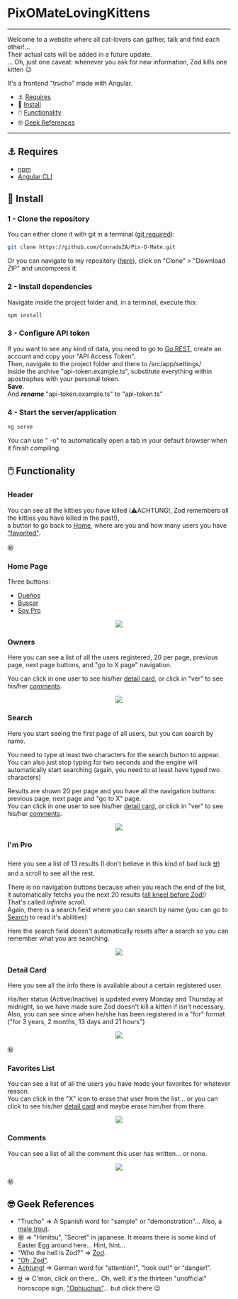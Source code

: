 # PixOMateLovingKittens

---
Welcome to a website where all cat-lovers can gather, talk and find each other!...<br>
Their actual cats will be added in a future update.<br>
... Oh, just one caveat: whenever you ask for new information, Zod kills one kitten 😉

It's a frontend "trucho" made with Angular.

- ⚓ [Requires](#⚓-requires)
- 🚥 [Install](#🚥-install)
- 🖱️ [Functionality](#🖱️-functionality)
- 🤓 [Geek References](#🤓-geek-references)

---

## ⚓ Requires

- [npm](https://nodejs.org)
- [Angular CLI](https://github.com/angular/angular-cli)

## 🚥 Install

### 1 - Clone the repository

You can either clone it with git in a terminal ([git required](https://git-scm.com/book/en/v2/Getting-Started-Installing-Git)):

```bash
git clone https://github.com/ConradoZA/Pix-O-Mate.git

```

Or you can navigate to my repository ([here](https://github.com/ConradoZA/Pix-O-Mate)), click on "Clone" > "Download ZIP" and uncompress it.

### 2 - Install dependencies

Navigate inside the project folder and, in a terminal, execute this:

```bash
npm install
```

### 3 - Configure API token

If you want to see any kind of data, you need to go to [Go REST](https://gorest.co.in/), create an account and copy your "API Access Token".<br>
Then, navigate to the project folder and there to /src/app/settings/<br>
Inside the archive "api-token.example.ts", substitute everything within apostrophes with your personal token.<br>
**Save**.<br>
And **_rename_** "api-token.example.ts" to "api-token.ts"

### 4 - Start the server/application

```bash
ng serve
```

You can use " -o" to automatically open a tab in your default browser when it finish compiling.

## 🖱️ Functionality

### Header

You can see all the kitties you have killed (⚠️ACHTUNG!, Zod remembers all the kitties you have killed in the past!),<br>
a button to go back to [Home](#home-page), where are you and how many users you have ["favorited"](#favorites-list).

㊙️

### Home Page

Three buttons:

- [Dueños](#owners)
- [Buscar](#search)
- [Soy Pro](#i'm-pro)

<p align="center"><img src="https://github.com/ConradoZA/Readme-assets/blob/master/PoM-home.png" max-width="80%"></p>

### Owners

Here you can see a list of all the users registered, 20 per page, previous page, next page buttons, and "go to X page" navigation.

You can click in one user to see his/her [detail card](#detail-card), or click in "ver" to see his/her [comments](#comments).

<p align="center"><img src="https://github.com/ConradoZA/Readme-assets/blob/master/PoM-owners.png" max-width="80%"></p>

### Search

Here you start seeing the first page of all users, but you can search by name.

You need to type at least two characters for the search button to appear.<br>
You can also just stop typing for two seconds and the engine will automatically start searching (again, you need to at least have typed two characters)

Results are shown 20 per page and you have all the navigation buttons: previous page, next page and "go to X" page.<br>
You can click in one user to see his/her [detail card](#detail-card), or click in "ver" to see his/her [comments](#comments).

<p align="center"><img src="https://github.com/ConradoZA/Readme-assets/blob/master/PoM-search.png" max-width="80%"></p>

### I'm Pro

Here you see a list of 13 results (I don't believe in this kind of bad luck [⛎](https://saintseiya.fandom.com/wiki/Ophiuchus_Odysseus)) and a scroll to see all the rest.

There is no navigation buttons because when you reach the end of the list, it automatically fetchs you the next 20 results ([all kneel before Zod!](https://www.youtube.com/watch?v=VPAaSqwZGzk))<br>
That's called _infinite scroll_.<br>
Again, there is a search field where you can search by name (you can go to [Search](#search) to read it's abilities)

Here the search field doesn't automatically resets after a search so you can remember what you are searching.

<p align="center"><img src="https://github.com/ConradoZA/Readme-assets/blob/master/PoM-pro.png" max-width="80%"></p>

### Detail Card

Here you see all the info there is available about a certain registered user.

His/her status (Active/Inactive) is updated every Monday and Thursday at midnight, so we have made sure Zod doesn't kill a kitten if isn't necessary.<br>
Also, you can see since when he/she has been registered in a "for" format ("for 3 years, 2 months, 13 days and 21 hours")

<p align="center"><img src="https://github.com/ConradoZA/Readme-assets/blob/master/PoM-details.png" max-width="80%"></p>

㊙️

### Favorites List

You can see a list of all the users you have made your favorites for whatever reason.<br>
You can click in the "X" icon to erase that user from the list... or you can click to see his/her [detail card](#detail-card) and maybe erase him/her from there.

<p align="center"><img src="https://github.com/ConradoZA/Readme-assets/blob/master/PoM-favorites.png" max-width="80%"></p>

### Comments

You can see a list of all the comment this user has written... or none.

<p align="center"><img src="https://github.com/ConradoZA/Readme-assets/blob/master/PoM-comments.png" max-width="80%"></p>

㊙️

## 🤓 Geek References

- "Trucho" => A Spanish word for "sample" or "demonstration"... Also, a [male trout](https://www.senorcool.com/en/system/files/styles/artwork_artprint/private/senorcool_malagoncita_te_quiero_mucho_como_la_trucha_al_trucho.png?itok=8VEgKDrW).
- ㊙️ => "Himitsu", "Secret" in japanese. It means there is some kind of Easter Egg around here... Hint, hint...
- "Who the hell is Zod?" => [Zod](https://en.wikipedia.org/wiki/General_Zod).
- ["Oh, Zod"](https://www.youtube.com/watch?v=dnew78z1a-s).
- [Achtung!](https://www.youtube.com/watch?v=ksmuG8z5zAY) => German word for "attention!", "look out!" or "danger!".
- [⛎](#i'm-pro) => C'mon, click on there... Oh, well: it's the thirteen "unofficial" horoscope sign, ["Ophiuchus"](https://duckduckgo.com/?q=Ophiuchus)... but click there 😉

